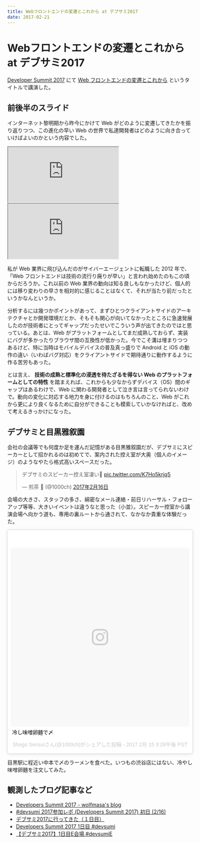 ```yaml
---
title: Webフロントエンドの変遷とこれから at デブサミ2017
date: 2017-02-21
---
```


# Webフロントエンドの変遷とこれから at デブサミ2017

[Developer Summit 2017](http://event.shoeisha.jp/devsumi/20170216/) にて [Web フロントエンドの変遷とこれから](http://event.shoeisha.jp/devsumi/20170216/session/1270/) というタイトルで講演した。

## 前後半のスライド

インターネット黎明期から昨今にかけて Web がどのように変遷してきたかを振り返りつつ、この進化の早い Web の世界で私達開発者はどのように向き合っていけばよいのかという内容でした。

<iframe loading="lazy" class="dropshadow speakerdeck-iframe" src="https://speakerdeck.com/player/e9838c769de2446aa1e3d5149d9ca46d" title="Web フロントエンドの変遷とこれから / Transition of Web Frontend" allowfullscreen="true" data-ratio="1.7777777777777777"></iframe>

<iframe loading="lazy" class="dropshadow speakerdeck-iframe" src="https://speakerdeck.com/player/7576965b3556486bbf486d5e62d5a798" title="Web フロントエンドに期待される適応と新陳代謝" allowfullscreen="true" data-ratio="1.7777777777777777"></iframe>

私が Web 業界に飛び込んだのがサイバーエージェントに転職した 2012 年で、「Web フロントエンドは技術の流行り廃りが早い」と言われ始めたのもこの頃からだろうか。これ以前の Web 業界の動向は知る良しもなかったけど、個人的には移り変わりの早さを相対的に感じることはなくて、それが当たり前だったというかなんというか。

分析するには幾つかポイントがあって、まずひとつクライアントサイドのアーキテクチャとか開発環境だとか、そもそも関心が向いてなかったところに急速発展したのが技術者にとってギャップだったせいでこういう声が出てきたのではと思っている。あとは、Web がプラットフォームとしてまだ成熟しておらず、実装にバグが多かったりブラウザ間の互換性が低かった。今でこそ溝は埋まりつつあるけど、特に当時はモバイルデバイスの普及真っ盛りで Android と iOS の動作の違い（いわばバグ対応）をクライアントサイドで期待通りに動作するように作る苦労もあった。

とは言え、 **技術の成熟と標準化の浸透を待たざるを得ない Web のプラットフォームとしての特性** を踏まえれば、これからも少なからずデバイス（OS）間のギャップはあるわけで、Web に関わる開発者として泣き言は言ってられないわけで。動向の変化に対応する地力を身に付けるのはもちろんのこと、Web がこれから更により良くなるために自分ができることも模索していかなければと、改めて考えるきっかけになった。

## デブサミと目黒雅叙園

会社の会議等でも何度か足を運んだ記憶がある目黒雅叙園だが、デブサミにスピーカーとして招かれるのは初めてで、案内された控え室が大奥（個人のイメージ）のようなやたら格式高いスペースだった。

<blockquote class="twitter-tweet" data-lang="ja"><p lang="ja" dir="ltr">デブサミのスピーカー控え室凄い👀 <a href="https://t.co/K7Ho5krjq5">pic.twitter.com/K7Ho5krjq5</a></p>&mdash; 煎茶 🍵 (@1000ch) <a href="https://twitter.com/1000ch/status/832039152996610048">2017年2月16日</a></blockquote>

会場の大きさ、スタッフの多さ、綿密なメール連絡・前日リハーサル・フォローアップ等等、大きいイベントは違うなと思った（小並）。スピーカー控室から講演会場へ向かう道も、専用の裏ルートから通されて、なかなか貴重な体験だった。

<blockquote class="instagram-media" data-instgrm-captioned data-instgrm-version="7" style=" background:#FFF; border:0; border-radius:3px; box-shadow:0 0 1px 0 rgba(0,0,0,0.5),0 1px 10px 0 rgba(0,0,0,0.15); margin: 1px; max-width:658px; padding:0; width:99.375%; width:-webkit-calc(100% - 2px); width:calc(100% - 2px);"><div style="padding:8px;"> <div style=" background:#F8F8F8; line-height:0; margin-top:40px; padding:50.0% 0; text-align:center; width:100%;"> <div style=" background:url(data:image/png;base64,iVBORw0KGgoAAAANSUhEUgAAACwAAAAsCAMAAAApWqozAAAABGdBTUEAALGPC/xhBQAAAAFzUkdCAK7OHOkAAAAMUExURczMzPf399fX1+bm5mzY9AMAAADiSURBVDjLvZXbEsMgCES5/P8/t9FuRVCRmU73JWlzosgSIIZURCjo/ad+EQJJB4Hv8BFt+IDpQoCx1wjOSBFhh2XssxEIYn3ulI/6MNReE07UIWJEv8UEOWDS88LY97kqyTliJKKtuYBbruAyVh5wOHiXmpi5we58Ek028czwyuQdLKPG1Bkb4NnM+VeAnfHqn1k4+GPT6uGQcvu2h2OVuIf/gWUFyy8OWEpdyZSa3aVCqpVoVvzZZ2VTnn2wU8qzVjDDetO90GSy9mVLqtgYSy231MxrY6I2gGqjrTY0L8fxCxfCBbhWrsYYAAAAAElFTkSuQmCC); display:block; height:44px; margin:0 auto -44px; position:relative; top:-22px; width:44px;"></div></div> <p style=" margin:8px 0 0 0; padding:0 4px;"> <a href="https://www.instagram.com/p/BQj4zXkhsWH/" style=" color:#000; font-family:Arial,sans-serif; font-size:14px; font-style:normal; font-weight:normal; line-height:17px; text-decoration:none; word-wrap:break-word;" target="_blank">冷し味噌卵麺で〆</a></p> <p style=" color:#c9c8cd; font-family:Arial,sans-serif; font-size:14px; line-height:17px; margin-bottom:0; margin-top:8px; overflow:hidden; padding:8px 0 7px; text-align:center; text-overflow:ellipsis; white-space:nowrap;">Shogo Sensuiさん(@1000ch)がシェアした投稿 - <time style=" font-family:Arial,sans-serif; font-size:14px; line-height:17px;" datetime="2017-02-16T05:28:19+00:00">2017  2月 15 9:28午後 PST</time></p></div></blockquote>

目黒駅に程近い中本で〆のラーメンを食べた。いつもの渋谷店にはない、冷やし味噌卵麺を注文してみた。

## 観測したブログ記事など

- [Developers Summit 2017 - wolfmasa's blog](http://wolfmasa.hatenadiary.com/entry/2017/02/17/233106)
- [#devsumi 2017参加レポ (Developers Summit 2017) 初日 (2/16)](http://ryoichi0102.hatenablog.com/entry/2017/02/16/215936)
- [デブサミ2017に行ってきた（１日目）](http://naoqoo23.hatenablog.com/entry/2017/02/17/002920)
- [Developers Summit 2017 1日目 #devsumi](https://www.naney.org/diki/d/2017-02-16-Developers-Summit-2017.html)
- [【デブサミ2017】1日目E会場 #devsumiE](https://togetter.com/li/1081737)

